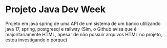 # Projeto Java Dev Week

Projeto em java spring de uma API de um sistema de um banco utilizando java 17, spring, postgresql e railway
(Sim, o Github avisa que é majoritariamente HTML, apesar de não possuir arquivos HTML no projeto, estou investigando o porque)
